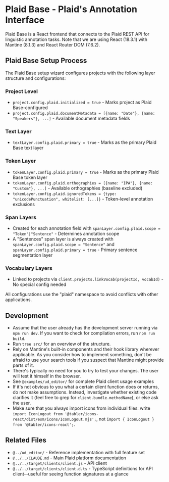 # Plaid Base - Plaid's Annotation Interface

Plaid Base is a React frontend that connects to the Plaid REST API for linguistic annotation tasks.
Note that we are using React (18.3.1) with Mantine (8.1.3) and React Router DOM (7.6.2).

## Plaid Base Setup Process

The Plaid Base setup wizard configures projects with the following layer structure and configurations:

### Project Level
- `project.config.plaid.initialized = true` - Marks project as Plaid Base-configured
- `project.config.plaid.documentMetadata = [{name: "Date"}, {name: "Speakers"}, ...]` - Available document metadata fields

### Text Layer
- `textLayer.config.plaid.primary = true` - Marks as the primary Plaid Base text layer

### Token Layer  
- `tokenLayer.config.plaid.primary = true` - Marks as the primary Plaid Base token layer
- `tokenLayer.config.plaid.orthographies = [{name: "IPA"}, {name: "Custom"}, ...]` - Available orthographies (baseline excluded)
- `tokenLayer.config.plaid.ignoredTokens = {type: "unicodePunctuation", whitelist: [...]}` - Token-level annotation exclusions

### Span Layers
- Created for each annotation field with `spanLayer.config.plaid.scope = "Token"|"Sentence"` - Determines annotation scope
- A "Sentences" span layer is always created with `spanLayer.config.plaid.scope = "Sentence"` and `spanLayer.config.plaid.primary = true` - Primary sentence segmentation layer

### Vocabulary Layers
- Linked to projects via `client.projects.linkVocab(projectId, vocabId)` - No special config needed

All configurations use the "plaid" namespace to avoid conflicts with other applications.

## Development

* Assume that the user already has the development server running via `npm run dev`. 
  If you want to check for compilation errors, run `npm run build`.
* Run `tree src/` for an overview of the structure.
* Rely on Mantine's built-in components and their hook library wherever applicable.
  As you consider how to implement something, don't be afraid to use your search tools if you suspect that Mantine might provide parts of it.
* There's typically no need for you to try to test your changes. The user will test it himself in the browser.
* See `@examples/ud_editor/` for complete Plaid client usage examples
* If it's not obvious to you what a certain client function does or returns, do not make assumptions. Instead, investigate whether existing code clarifies it (feel free to grep for `client.bundle.methodName`), or else ask the user.
* Make sure that you always import icons from individual files: write `import IconLogout from '@tabler/icons-react/dist/esm/icons/IconLogout.mjs';`, not `import { IconLogout } from '@tabler/icons-react';`.

## Related Files

- `@../ud_editor/` - Reference implementation with full feature set
- `@../../CLAUDE.md` - Main Plaid platform documentation
- `@../../target/clients/client.js` - API client
- `@../../target/clients/client.d.ts` - TypeScript definitions for API client--useful for seeing function signatures at a glance
